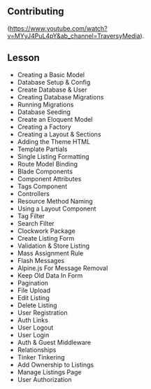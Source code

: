 
## Contributing

(https://www.youtube.com/watch?v=MYyJ4PuL4pY&ab_channel=TraversyMedia).

## Lesson

- Creating a Basic Model
- Database Setup & Config
- Create Database & User
- Creating Database Migrations
- Running Migrations
- Database Seeding
- Create an Eloquent Model
- Creating a Factory
- Creating a Layout & Sections
- Adding the Theme HTML
- Template Partials
- Single Listing Formatting
- Route Model Binding
- Blade Components
- Component Attributes
- Tags Component
- Controllers
- Resource Method Naming
- Using a Layout Component
- Tag Filter
- Search Filter
- Clockwork Package
- Create Listing Form
- Validation & Store Listing
- Mass Assignment Rule
- Flash Messages
- Alpine.js For Message Removal
- Keep Old Data In Form
- Pagination
- File Upload
- Edit Listing
- Delete Listing
- User Registration
- Auth Links
- User Logout
- User Login
- Auth & Guest Middleware
- Relationships
- Tinker Tinkering
- Add Ownership to Listings
- Manage Listings Page
- User Authorization
